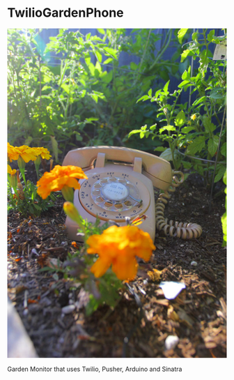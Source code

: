 TwilioGardenPhone
=================

![Garden-Phone](public/img/garden-phone.jpg "The Garden Phone in action")

Garden Monitor that uses Twilio, Pusher, Arduino and Sinatra
